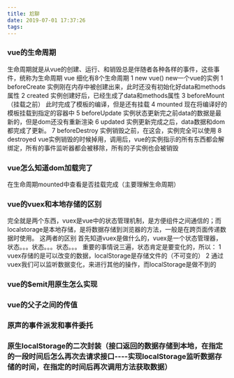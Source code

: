 ```yaml
---
title: 尬聊
date: 2019-07-01 17:37:26
tags:
---
```

### vue的生命周期
生命周期就是从vue的创建、运行、和销毁总是伴随者各种各样的事件，这些事件，统称为生命周期
vue 细化有8个生命周期
1 new vue() new一个vue的实例
1 beforeCreate 实例刚在内存中被创建出来，此时还没有初始化好data和methods属性
2 created 实例创建好后，已经生成了data和methods属性
3 beforeMount（挂载之前） 此时完成了模板的编译，但是还有挂载
4 mounted 现在将编译好的模板挂载到指定的容器中
5 beforeUpdate 实例状态更新完之前data的数据是最新的，但是dom还没有重新渲染
6 updated 实例更新完成之后，data数据和dom都完成了更新。
7 beforeDestroy 实例销毁之前，在这会，实例完全可以使用
8 destroyed  vue实例销毁的时候掉用，调用后，vue的实例指示的所有东西都会解绑定，所有的事件监听器都会被移除，所有的子实例也会被销毁

### vue怎么知道dom加载完了
在生命周期mounted中查看是否挂载完成（主要理解生命周期）
### vue的vuex和本地存储的区别
完全就是两个东西，vuex是vue中的状态管理机制，是方便组件之间通信的；而localstorage是本地存储，是将数据存储到浏览器的方法，一般是在跨页面传递数据时使用。
这两者的区别 首先知道vuex是做什么的，vuex是一个状态管理器，状态。。。状态。。。状态。。。
重要的事情说三遍，状态肯定是要变化的，所以：
1 vuex存储的是可以改变的数据，localStorage是存储文件的（不可变的）
2 通过vuex我们可以监听数据变化，来进行其他的操作，而localStorage是做不到的

### vue的$emit用原生怎么实现
### vue的父子之间的传值
### 原声的事件派发和事件委托
### 原生localStorage的二次封装（接口返回的数据存储到本地，在指定的一段时间后怎么再次去请求接口----实现localStorage监听数据存储的时间，在指定的时间后再次调用方法获取数据）

